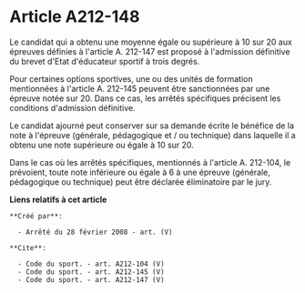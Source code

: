 # Article A212-148

Le candidat qui a obtenu une moyenne égale ou supérieure à 10 sur 20 aux épreuves définies à l'article A. 212-147 est proposé
à l'admission définitive du brevet d'Etat d'éducateur sportif à trois degrés. 

Pour certaines options sportives, une ou des unités de formation mentionnées à l'article A. 212-145 peuvent être sanctionnées
par une épreuve notée sur 20. Dans ce cas, les arrêtés spécifiques précisent les conditions d'admission définitive. 

Le candidat ajourné peut conserver sur sa demande écrite le bénéfice de la note à l'épreuve (générale, pédagogique et / ou
technique) dans laquelle il a obtenu une note supérieure ou égale à 10 sur 20. 

Dans le cas où les arrêtés spécifiques, mentionnés à l'article A. 212-104, le prévoient, toute note inférieure ou égale à 6 à
une épreuve (générale, pédagogique ou technique) peut être déclarée éliminatoire par le jury.

**Liens relatifs à cet article**

	**Créé par**:

	  - Arrêté du 28 février 2008 - art. (V)

	**Cite**:

	  - Code du sport. - art. A212-104 (V)
	  - Code du sport. - art. A212-145 (V)
	  - Code du sport. - art. A212-147 (V)
